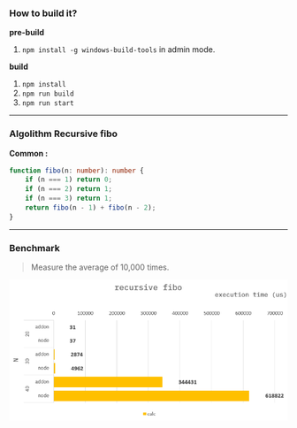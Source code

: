 ### How to build it?

**pre-build**

1. `npm install -g windows-build-tools` in admin mode.

**build**

1. `npm install`
2. `npm run build`
3. `npm run start`

---

### Algolithm Recursive fibo

**Common :**

```ts
function fibo(n: number): number {
    if (n === 1) return 0;
    if (n === 2) return 1;
    if (n === 3) return 1;
    return fibo(n - 1) + fibo(n - 2);
}
```

---

### Benchmark

> Measure the average of 10,000 times.

![](./resource/benchmark.png)
